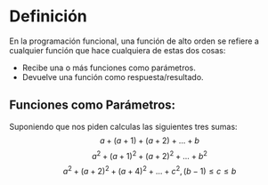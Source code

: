 # Definición
En la programación funcional, una función de alto orden se refiere a cualquier función que hace cualquiera de estas dos cosas:
- Recibe una o más funciones como parámetros.
- Devuelve una función como respuesta/resultado.

## Funciones como Parámetros: 
Suponiendo que nos piden calculas las siguientes tres sumas:
$$
a + (a + 1) + (a + 2) + . . . + b 
$$
$$
a^2 + (a + 1)^2 + (a + 2)^2 + . . . + b^2
$$
$$
a^2 + (a + 2)^2 + (a + 4)^2 + . . . + c^2, (b − 1) ≤ c ≤ b
$$
